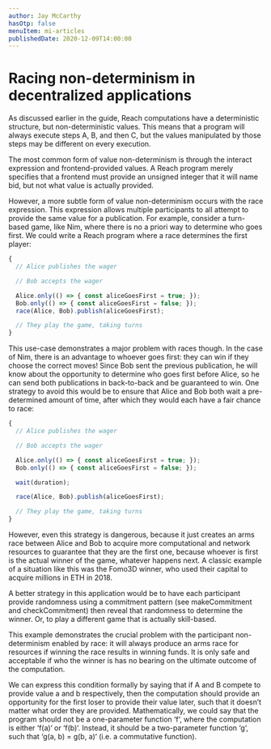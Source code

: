 ```yaml
---
author: Jay McCarthy
hasOtp: false
menuItem: mi-articles
publishedDate: 2020-12-09T14:00:00
---
```


# Racing non-determinism in decentralized applications

As discussed earlier in the guide, Reach computations have a deterministic structure, but non-deterministic values. This means that a program will always execute steps A, B, and then C, but the values manipulated by those steps may be different on every execution.

The most common form of value non-determinism is through the interact expression and frontend-provided values. A Reach program merely specifies that a frontend must provide an unsigned integer that it will name bid, but not what value is actually provided.

However, a more subtle form of value non-determinism occurs with the race expression. This expression allows multiple participants to all attempt to provide the same value for a publication. For example, consider a turn-based game, like Nim, where there is no a priori way to determine who goes first. We could write a Reach program where a race determines the first player:

``` js
{
  // Alice publishes the wager

  // Bob accepts the wager

  Alice.only(() => { const aliceGoesFirst = true; });
  Bob.only(() => { const aliceGoesFirst = false; });
  race(Alice, Bob).publish(aliceGoesFirst);

  // They play the game, taking turns
}
```

This use-case demonstrates a major problem with races though. In the case of Nim, there is an advantage to whoever goes first: they can win if they choose the correct moves! Since Bob sent the previous publication, he will know about the opportunity to determine who goes first before Alice, so he can send both publications in back-to-back and be guaranteed to win. One strategy to avoid this would be to ensure that Alice and Bob both wait a pre-determined amount of time, after which they would each have a fair chance to race:

``` js
{
  // Alice publishes the wager

  // Bob accepts the wager

  Alice.only(() => { const aliceGoesFirst = true; });
  Bob.only(() => { const aliceGoesFirst = false; });

  wait(duration);

  race(Alice, Bob).publish(aliceGoesFirst);

  // They play the game, taking turns
}
```

However, even this strategy is dangerous, because it just creates an arms race between Alice and Bob to acquire more computational and network resources to guarantee that they are the first one, because whoever is first is the actual winner of the game, whatever happens next. A classic example of a situation like this was the Fomo3D winner, who used their capital to acquire millions in ETH in 2018.

A better strategy in this application would be to have each participant provide randomness using a commitment pattern (see makeCommitment and checkCommitment) then reveal that randomness to determine the winner. Or, to play a different game that is actually skill-based.

This example demonstrates the crucial problem with the participant non-determinism enabled by race: it will always produce an arms race for resources if winning the race results in winning funds. It is only safe and acceptable if who the winner is has no bearing on the ultimate outcome of the computation.

We can express this condition formally by saying that if A and B compete to provide value a and b respectively, then the computation should provide an opportunity for the first loser to provide their value later, such that it doesn’t matter what order they are provided. Mathematically, we could say that the program should not be a one-parameter function ‘f‘, where the computation is either ‘f(a)‘ or ‘f(b)‘. Instead, it should be a two-parameter function ‘g‘, such that ‘g(a, b) = g(b, a)‘ (i.e. a commutative function).
